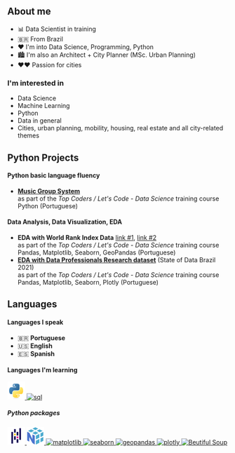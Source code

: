 ## About me
- 📊 Data Scientist in training
- 🇧🇷 From Brazil
- ❤️ I'm into Data Science, Programming, Python
- 🏙️ I'm also an Architect + City Planner (MSc. Urban Planning)
- ❤️❤️ Passion for cities

### I'm interested in
- Data Science
- Machine Learning
- Python
- Data in general
- Cities, urban planning, mobility, housing, real estate and all city-related themes

## Python Projects
#### Python basic language fluency
- [**Music Group System**](https://github.com/rominoru/lets-code-ds-rm/tree/main/ProjetoModuloII)  
as part of the *Top Coders / Let's Code - Data Science* training course  
Python (Portuguese)

#### Data Analysis, Data Visualization, EDA
- **EDA with World Rank Index Data** [link #1](https://github.com/leoeiji/letscode-projeto-3/blob/main/Notebook.ipynb), [link #2](https://github.com/leoeiji/letscode-projeto-3/blob/main/Notebook_QuestoesExtras.ipynb)  
as part of the *Top Coders / Let's Code - Data Science* training course  
Pandas, Matplotlib, Seaborn, GeoPandas (Portuguese)
- [**EDA with Data Professionals Research dataset**](https://github.com/ZeRafaelN/Projeto4/blob/main/projeto4.ipynb) (State of Data Brazil 2021)  
as part of the *Top Coders / Let's Code - Data Science* training course  
Pandas, Matplotlib, Seaborn, Plotly (Portuguese)

## Languages
#### Languages I speak
- 🇧🇷 **Portuguese**
- 🇺🇸 **English**
- 🇪🇸 **Spanish**

#### Languages I'm learning
<p align="left"> <a href="https://www.python.org/" target="_blank" rel="noreferrer"> <img src="https://raw.githubusercontent.com/devicons/devicon/master/icons/python/python-original.svg" alt="python" width="40" height="40"/> </a>
  <a href="https://www.iso.org/standard/63555.html" target="_blank" rel="noreferrer"> <img src="https://cdn-icons-png.flaticon.com/512/3161/3161133.png" alt="sql" width="40" height="40"/> </a></p>

##### Python packages
<p align="left"> 
  <a href="https://pandas.pydata.org/" target="_blank" rel="noreferrer"> <img src="https://raw.githubusercontent.com/devicons/devicon/master/icons/pandas/pandas-original.svg" alt="pandas" width="40" height="40"/> </a>
  <a href="https://numpy.org/" target="_blank" rel="noreferrer"> <img src="https://raw.githubusercontent.com/devicons/devicon/master/icons/numpy/numpy-original.svg" alt="numpy" width="40" height="40"/> </a>
  <a href="https://matplotlib.org/stable/index.html" target="_blank" rel="noreferrer"> <img src="https://seeklogo.com/images/M/matplotlib-logo-7676870AC0-seeklogo.com.png" alt="matplotlib" width="40" height="40"/> </a>
  <a href="https://seaborn.pydata.org/" target="_blank" rel="noreferrer"> <img src="https://seaborn.pydata.org/_images/logo-mark-lightbg.svg" alt="seaborn" width="40" height="40"/> </a>
  <a href="https://plotly.com/python/" target="_blank" rel="noreferrer"> <img src="https://images.plot.ly/logo/new-branding/plotly-logomark.png" alt="geopandas" width="40" height="40"/> </a> 
  <a href="https://geopandas.org/" target="_blank" rel="noreferrer"> <img src="https://geopandas.org/en/stable/_images/geopandas_icon.png" alt="plotly" width="40" height="40"/> </a> 
  <a href="https://https://www.crummy.com/software/BeautifulSoup/" target="_blank" rel="noreferrer"> <img src="https://play-lh.googleusercontent.com/yMjUC6LBh7uOCK6wUcIEf5MHZQmSqDPXoInOQLZzw0DWQsPJuvkwSymX2zI4Ok7i_BY=w240-h480-rw" alt="Beutiful Soup" width="40" height="40"/> </a>
</p>

<!-- <p align="left"> <a href="https://www.python.org/" target="_blank" rel="noreferrer"> <img src="https://raw.githubusercontent.com/devicons/devicon/master/icons/python/python-original.svg" alt="python" width="40" height="40"/> </a>
  <a href="https://numpy.org/" target="_blank" rel="noreferrer"> <img src="https://raw.githubusercontent.com/devicons/devicon/master/icons/numpy/numpy-original.svg" alt="numpy" width="40" height="40"/> </a>
  <a href="https://pandas.pydata.org/" target="_blank" rel="noreferrer"> <img src="https://raw.githubusercontent.com/devicons/devicon/master/icons/pandas/pandas-original.svg" alt="pandas" width="40" height="40"/> </a>
    <a href="https://matplotlib.org/stable/index.html" target="_blank" rel="noreferrer"> <img src="https://seeklogo.com/images/M/matplotlib-logo-7676870AC0-seeklogo.com.png" alt="numpy" width="40" height="40"/> </a>
  <a href="https://seaborn.pydata.org/" target="_blank" rel="noreferrer"> <img src="https://seaborn.pydata.org/_images/logo-mark-lightbg.svg" alt="numpy" width="40" height="40"/> </a>
  <a href="https://plotly.com/python/" target="_blank" rel="noreferrer"> <img src="https://images.plot.ly/logo/new-branding/plotly-logomark.png" alt="numpy" width="40" height="40"/> </a> 
  <a href="https://www.microsoft.com/en-us/sql-server/sql-server-downloads" target="_blank" rel="noreferrer"> <img src="https://raw.githubusercontent.com/devicons/devicon/master/icons/microsoftsqlserver/microsoftsqlserver-plain.svg" alt="numpy" width="40" height="40"/> </a>
 -->
<!--
**rominoru/rominoru** is a ✨ _special_ ✨ repository because its `README.md` (this file) appears on your GitHub profile.

Here are some ideas to get you started:

- 🔭 I’m currently working on ...
- 🌱 I’m currently learning ...
- 👯 I’m looking to collaborate on ...
- 🤔 I’m looking for help with ...
- 💬 Ask me about ...
- 📫 How to reach me: ...
- 😄 Pronouns: ...
- ⚡ Fun fact: ...
-->
